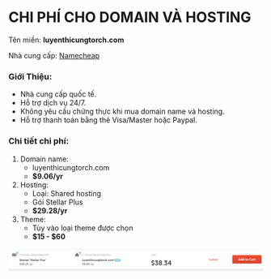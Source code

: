 # CHI PHÍ CHO DOMAIN VÀ HOSTING
Tên miền: **luyenthicungtorch.com**

Nhà cung cấp: [Namecheap](https://www.namecheap.com/)
### Giới Thiệu:
* Nhà cung cấp quốc tế. 
*	Hỗ trợ dịch vụ 24/7.
*	Không yêu cầu chứng thực khi mua domain name và hosting.
*	Hỗ trợ thanh toán bằng thẻ Visa/Master hoặc Paypal.
### Chi tiết chi phí:
1.	Domain name:
    * luyenthicungtorch.com
    * **$9.06/yr**
2.	Hosting:
    * Loại: Shared hosting
    * Gói Stellar Plus
    * **$29.28/yr**
3. Theme:
    * Tùy vào loại theme được chọn
    * **$15 - $60**
    
![cost1](Images/Cost.PNG)
